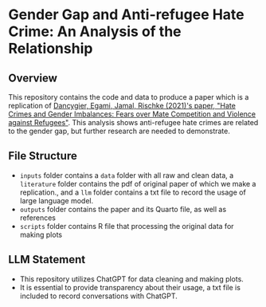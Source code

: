 # Gender Gap and Anti-refugee Hate Crime: An Analysis of the Relationship

## Overview
This repository contains the code and data to produce a paper which is a replication of [Dancygier, Egami, Jamal, Rischke (2021)'s paper, "Hate Crimes and Gender Imbalances: Fears over Mate Competition and Violence against Refugees"](https://onlinelibrary.wiley.com/doi/10.1111/ajps.12595). This analysis shows anti-refugee hate crimes are related to the gender gap, but further research are needed to demonstrate.

## File Structure
- `inputs` folder contains a `data` folder with all raw and clean data, a `literature` folder contains the pdf of original paper of which we make a replication., and a `llm` folder contains a txt file to record the usage of large language model.
- `outputs` folder contains the paper and its Quarto file, as well as references
- `scripts` folder contains R file that processing the original data for making plots

## LLM Statement
- This repository utilizes ChatGPT for data cleaning and making plots.
- It is essential to provide transparency about their usage, a txt file is included to record conversations with ChatGPT.
